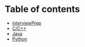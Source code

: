 # Table of contents

* [interviewPrep](README.md)
* [C/C++](c-c++.md)
* [Java](java.md)
* [Python](python.md)

